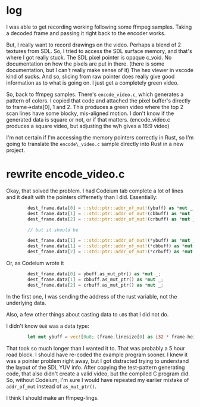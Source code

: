 log
===
I was able to get recording working following some ffmpeg samples.  Taking a decoded frame and passing it right back to the encoder works.

But, I really want to record drawings on the video.  Perhaps a blend of 2 textures from SDL.  So, I tried to access the SDL surface memory, and
that's where I got really stuck.  The SDL pixel pointer is opaque c\_void.  No documentation on how the pixels are put in there. (there is some 
documentation, but I can't really make sense of it)  The hex viewer in vscode kind of sucks. And so, slicing from raw pointer does really
give good information as to what is going on. I just get a completely green video.

So, back to ffmpeg samples.  There's `encode_video.c`, which generates a pattern of colors.  I copied that code and attached the pixel buffer's
directly to frame-\>data[0], 1 and 2.  This produces a green video where the top 2 scan lines have some blocky, mis-aligned motion.  I don't know
if the generated data is square or not, or if that matters. (encode\_video.c produces a square video, but adjusting the w/h gives a 16:9 video)

I'm not certain if I'm accessing the memory pointers correctly in Rust, so I'm going to translate the `encode\_video.c` sample directly into 
Rust in a new project.


rewrite encode_video.c
===
Okay, that solved the problem.  I had Codeium tab complete a lot of lines and it dealt with the pointers differnetly than I did.
Essentially:

```rs
        dest_frame.data[0] = ::std::ptr::addr_of_mut!(ybuff) as *mut _;
        dest_frame.data[1] = ::std::ptr::addr_of_mut!(cbbuff) as *mut _;
        dest_frame.data[2] = ::std::ptr::addr_of_mut!(crbuff) as *mut _;

        // but it should be

        dest_frame.data[1] = ::std::ptr::addr_of_mut!(*ybuff) as *mut _;
        dest_frame.data[1] = ::std::ptr::addr_of_mut!(*cbbuff) as *mut _;
        dest_frame.data[2] = ::std::ptr::addr_of_mut!(*crbuff) as *mut _;
```
Or, as Codeium wrote it

```rs
        dest_frame.data[0] = ybuff.as_mut_ptr() as *mut _;
        dest_frame.data[1] = cbbuff.as_mut_ptr() as *mut _;
        dest_frame.data[2] = crbuff.as_mut_ptr() as *mut _;
```

In the first one, I was sending the address of the rust variable, not the underlying data.

Also, a few other things about casting data to `u8`s that I did not do.

I didn't know `0u8` was a data type:

```rs
        let mut ybuff = vec![0u8; (frame.linesize[0] as i32 * frame.height) as usize];
```

That took so much longer than I wanted it to. That was probably a 5 hour road block.  I should have re-coded the example
program sooner.  I knew it was a pointer problem right away, but I got distracted trying to understand the layout of the SDL
YUV info.  After copying the test-pattern generating code, that also didn't create a valid video, but the compiled C program 
did.  So, without Codeium, I'm sure I would have repeated my earlier mistake of `addr_of_mut` instead of `as_mut_ptr()`.

I think I should make an ffmpeg-lings.
